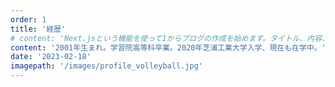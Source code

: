 ```yaml
---
order: 1
title: '経歴'
# content: 'Next.jsという機能を使って1からブログの作成を始めます。タイトル、内容、日時を表示します。'
content: '2001年生まれ。学習院高等科卒業。2020年芝浦工業大学入学、現在も在学中。'
date: '2023-02-18'
imagepath: '/images/profile_volleyball.jpg'
---
```

